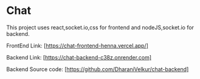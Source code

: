 # Chat

This project uses react,socket.io,css for frontend and nodeJS,socket.io for backend.

FrontEnd Link:
[https://chat-frontend-henna.vercel.app/]

Backend Link:
[https://chat-backend-c38z.onrender.com]

Backend Source code:
[https://github.com/DharaniVelkur/chat-backend]

